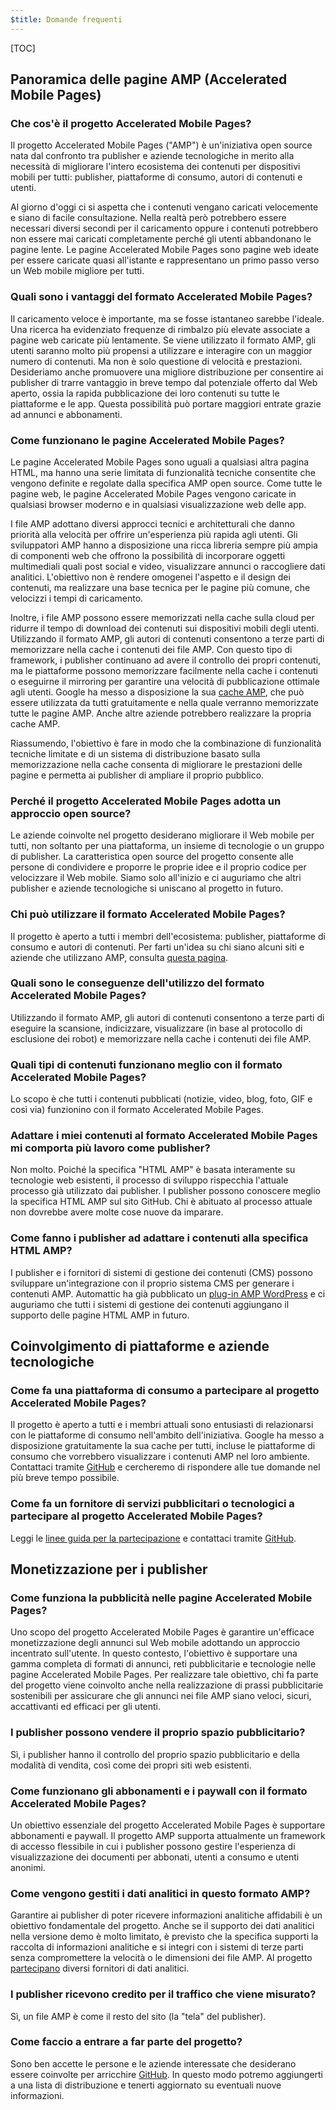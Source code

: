 ```yaml
---
$title: Domande frequenti
---
```


[TOC]

## Panoramica delle pagine AMP (Accelerated Mobile Pages)

### Che cos'è il progetto Accelerated Mobile Pages?

Il progetto Accelerated Mobile Pages ("AMP") è un'iniziativa open source nata dal confronto tra publisher e aziende tecnologiche in merito alla necessità di migliorare l'intero ecosistema dei contenuti per dispositivi mobili per tutti: publisher, piattaforme di consumo, autori di contenuti e utenti.

Al giorno d'oggi ci si aspetta che i contenuti vengano caricati velocemente e siano di facile consultazione. Nella realtà però potrebbero essere necessari diversi secondi per il caricamento oppure i contenuti potrebbero non essere mai caricati completamente perché gli utenti abbandonano le pagine lente. Le pagine Accelerated Mobile Pages sono pagine web ideate per essere caricate quasi all'istante e rappresentano un primo passo verso un Web mobile migliore per tutti.

### Quali sono i vantaggi del formato Accelerated Mobile Pages?

Il caricamento veloce è importante, ma se fosse istantaneo sarebbe l'ideale. Una ricerca ha evidenziato frequenze di rimbalzo più elevate associate a pagine web caricate più lentamente. Se viene utilizzato il formato AMP, gli utenti saranno molto più propensi a utilizzare e interagire con un maggior numero di contenuti. Ma non è solo questione di velocità e prestazioni. Desideriamo anche promuovere una migliore distribuzione per consentire ai publisher di trarre vantaggio in breve tempo dal potenziale offerto dal Web aperto, ossia la rapida pubblicazione dei loro contenuti su tutte le piattaforme e le app. Questa possibilità può portare maggiori entrate grazie ad annunci e abbonamenti.

### Come funzionano le pagine Accelerated Mobile Pages?

Le pagine Accelerated Mobile Pages sono uguali a qualsiasi altra pagina HTML, ma hanno una serie limitata di funzionalità tecniche consentite che vengono definite e regolate dalla specifica AMP open source. Come tutte le pagine web, le pagine Accelerated Mobile Pages vengono caricate in qualsiasi browser moderno e in qualsiasi visualizzazione web delle app.

I file AMP adottano diversi approcci tecnici e architetturali che danno priorità alla velocità per offrire un'esperienza più rapida agli utenti. Gli sviluppatori AMP hanno a disposizione una ricca libreria sempre più ampia di componenti web che offrono la possibilità di incorporare oggetti multimediali quali post social e video, visualizzare annunci o raccogliere dati analitici. L'obiettivo non è rendere omogenei l'aspetto e il design dei contenuti, ma realizzare una base tecnica per le pagine più comune, che velocizzi i tempi di caricamento.

Inoltre, i file AMP possono essere memorizzati nella cache sulla cloud per ridurre il tempo di download dei contenuti sui dispositivi mobili degli utenti. Utilizzando il formato AMP, gli autori di contenuti consentono a terze parti di memorizzare nella cache i contenuti dei file AMP. Con questo tipo di framework, i publisher continuano ad avere il controllo dei propri contenuti, ma le piattaforme possono memorizzare facilmente nella cache i contenuti o eseguirne il mirroring per garantire una velocità di pubblicazione ottimale agli utenti. Google ha messo a disposizione la sua [cache AMP](https://developers.google.com/amp/cache/), che può essere utilizzata da tutti gratuitamente e nella quale verranno memorizzate tutte le pagine AMP. Anche altre aziende potrebbero realizzare la propria cache AMP.

Riassumendo, l'obiettivo è fare in modo che la combinazione di funzionalità tecniche limitate e di un sistema di distribuzione basato sulla memorizzazione nella cache consenta di migliorare le prestazioni delle pagine e permetta ai publisher di ampliare il proprio pubblico.

### Perché il progetto Accelerated Mobile Pages adotta un approccio open source?

Le aziende coinvolte nel progetto desiderano migliorare il Web mobile per tutti, non soltanto per una piattaforma, un insieme di tecnologie o un gruppo di publisher. La caratteristica open source del progetto consente alle persone di condividere e proporre le proprie idee e il proprio codice per velocizzare il Web mobile. Siamo solo all'inizio e ci auguriamo che altri publisher e aziende tecnologiche si uniscano al progetto in futuro.

### Chi può utilizzare il formato Accelerated Mobile Pages?

Il progetto è aperto a tutti i membri dell'ecosistema: publisher, piattaforme di consumo e autori di contenuti. Per farti un'idea su chi siano alcuni siti e aziende che utilizzano AMP, consulta [questa pagina](/who).

### Quali sono le conseguenze dell'utilizzo del formato Accelerated Mobile Pages?

Utilizzando il formato AMP, gli autori di contenuti consentono a terze parti di eseguire la scansione, indicizzare, visualizzare (in base al protocollo di esclusione dei robot) e memorizzare nella cache i contenuti dei file AMP.

### Quali tipi di contenuti funzionano meglio con il formato Accelerated Mobile Pages?

Lo scopo è che tutti i contenuti pubblicati (notizie, video, blog, foto, GIF e così via) funzionino con il formato Accelerated Mobile Pages.

### Adattare i miei contenuti al formato Accelerated Mobile Pages mi comporta più lavoro come publisher?

Non molto. Poiché la specifica "HTML AMP" è basata interamente su tecnologie web esistenti, il processo di sviluppo rispecchia l'attuale processo già utilizzato dai publisher. I publisher possono conoscere meglio la specifica HTML AMP sul sito GitHub. Chi è abituato al processo attuale non dovrebbe avere molte cose nuove da imparare.

### Come fanno i publisher ad adattare i contenuti alla specifica HTML AMP?

I publisher e i fornitori di sistemi di gestione dei contenuti (CMS) possono sviluppare un'integrazione con il proprio sistema CMS per generare i contenuti AMP. Automattic ha già pubblicato un [plug-in AMP WordPress](https://wordpress.org/plugins/amp/) e ci auguriamo che tutti i sistemi di gestione dei contenuti aggiungano il supporto delle pagine HTML AMP in futuro.

## Coinvolgimento di piattaforme e aziende tecnologiche

### Come fa una piattaforma di consumo a partecipare al progetto Accelerated Mobile Pages?

Il progetto è aperto a tutti e i membri attuali sono entusiasti di relazionarsi con le piattaforme di consumo nell'ambito dell'iniziativa. Google ha messo a disposizione gratuitamente la sua cache per tutti, incluse le piattaforme di consumo che vorrebbero visualizzare i contenuti AMP nel loro ambiente. Contattaci tramite [GitHub](https://github.com/ampproject/amphtml/issues/new) e cercheremo di rispondere alle tue domande nel più breve tempo possibile.

### Come fa un fornitore di servizi pubblicitari o tecnologici a partecipare al progetto Accelerated Mobile Pages?

Leggi le [linee guida per la partecipazione](https://github.com/ampproject/amphtml/tree/master/3p#ads) e contattaci tramite [GitHub](https://github.com/ampproject/amphtml/issues/new).

## Monetizzazione per i publisher

### Come funziona la pubblicità nelle pagine Accelerated Mobile Pages?

Uno scopo del progetto Accelerated Mobile Pages è garantire un'efficace monetizzazione degli annunci sul Web mobile adottando un approccio incentrato sull'utente. In questo contesto, l'obiettivo è supportare una gamma completa di formati di annunci, reti pubblicitarie e tecnologie nelle pagine Accelerated Mobile Pages. Per realizzare tale obiettivo, chi fa parte del progetto viene coinvolto anche nella realizzazione di prassi pubblicitarie sostenibili per assicurare che gli annunci nei file AMP siano veloci, sicuri, accattivanti ed efficaci per gli utenti.

### I publisher possono vendere il proprio spazio pubblicitario?

Sì, i publisher hanno il controllo del proprio spazio pubblicitario e della modalità di vendita, così come dei propri siti web esistenti.

### Come funzionano gli abbonamenti e i paywall con il formato Accelerated Mobile Pages?

Un obiettivo essenziale del progetto Accelerated Mobile Pages è supportare abbonamenti e paywall. Il progetto AMP supporta attualmente un framework di accesso flessibile in cui i publisher possono gestire l'esperienza di visualizzazione dei documenti per abbonati, utenti a consumo e utenti anonimi.

### Come vengono gestiti i dati analitici in questo formato AMP?

Garantire ai publisher di poter ricevere informazioni analitiche affidabili è un obiettivo fondamentale del progetto. Anche se il supporto dei dati analitici nella versione demo è molto limitato, è previsto che la specifica supporti la raccolta di informazioni analitiche e si integri con i sistemi di terze parti senza compromettere la velocità o le dimensioni dei file AMP. Al progetto [partecipano](https://www.ampproject.org/who/#analytics) diversi fornitori di dati analitici.

### I publisher ricevono credito per il traffico che viene misurato?

Sì, un file AMP è come il resto del sito (la "tela" del publisher).

### Come faccio a entrare a far parte del progetto?

Sono ben accette le persone e le aziende interessate che desiderano essere coinvolte per arricchire [GitHub](https://github.com/ampproject/amphtml/issues/new). In questo modo potremo aggiungerti a una lista di distribuzione e tenerti aggiornato su eventuali nuove informazioni.
